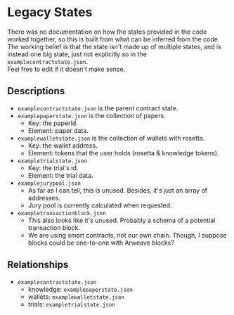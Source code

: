 # Legacy States
There was no documentation on how the states provided in the code worked
together, so this is built from what can be inferred from the code. The
working belief is that the state isn't made up of multiple states, and is 
instead one big state, just not explicitly so in the 
`examplecontractstate.json`.  
Feel free to edit if it doesn't make sense.
 
## Descriptions
- `examplecontractstate.json` is the parent contract state.
- `examplepaperstate.json` is the collection of papers. 
    - Key: the paperId.
    - Element: paper data.
- `examplewalletstate.json` is the collection of wallets with rosetta.
    - Key: the wallet address.
    - Element: tokens that the user holds (rosetta & knowledge tokens).
- `exampletrialstate.json`
    - Key: the trial's id.
    - Element: the trial data.
- `examplejurypool.json`
    - As far as I can tell, this is unused. Besides, it's just an array of 
    addresses.
    - Jury pool is currently calculated when requested.
- `exampletransactionblock.json`
    - This also looks like it's unused. Probably a schema of a potential 
    transaction block.
    - We are using smart contracts, not our own chain. Though, I suppose 
    blocks could be one-to-one with Arweave blocks?

## Relationships
-  `examplecontractstate.json`
    - knowledge: `examplepaperstate.json`
    - wallets: `examplewalletstate.json`
    - trials: `exampletrialstate.json`